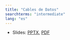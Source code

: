 ```yaml
---
title: "Cables de Datos"
searchterms: "intermediate"
lang: "es"
---
```

 <ul>
 <li class="ng-binding">Slides:
 <a href="translations/es/intermediate/DataWires.pptx">PPTX</a>,
 <a href="translations/es/intermediate/DataWires.pdf">PDF</a>
 </li>
 </ul>
